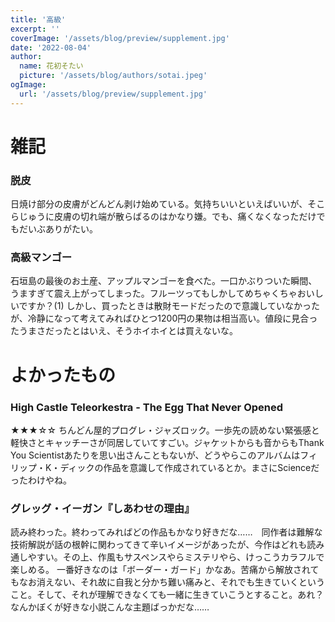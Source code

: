 ```yaml
---
title: '高級'
excerpt: ''
coverImage: '/assets/blog/preview/supplement.jpg'
date: '2022-08-04'
author:
  name: 花初そたい
  picture: '/assets/blog/authors/sotai.jpeg'
ogImage:
  url: '/assets/blog/preview/supplement.jpg'
---
```

# 雑記

### 脱皮
日焼け部分の皮膚がどんどん剥け始めている。気持ちいいといえばいいが、そこらじゅうに皮膚の切れ端が散らばるのはかなり嫌。でも、痛くなくなっただけでもだいぶありがたい。

### 高級マンゴー
石垣島の最後のお土産、アップルマンゴーを食べた。一口かぶりついた瞬間、うますぎて震え上がってしまった。フルーツってもしかしてめちゃくちゃおいしいですか？(1)
しかし、買ったときは散財モードだったので意識していなかったが、冷静になって考えてみればひとつ1200円の果物は相当高い。値段に見合ったうまさだったとはいえ、そうホイホイとは買えないな。

# よかったもの
### High Castle Teleorkestra - The Egg That Never Opened
★★★☆☆
ちんどん屋的プログレ・ジャズロック。一歩先の読めない緊張感と軽快さとキャッチーさが同居していてすごい。ジャケットからも音からもThank You Scientistあたりを思い出さんこともないが、どうやらこのアルバムはフィリップ・K・ディックの作品を意識して作成されているとか。まさにScienceだったわけやね。

### グレッグ・イーガン『しあわせの理由』
読み終わった。終わってみればどの作品もかなり好きだな……　同作者は難解な技術解説が話の根幹に関わってきて辛いイメージがあったが、今作はどれも読み通しやすい。その上、作風もサスペンスやらミステリやら、けっこうカラフルで楽しめる。
一番好きなのは「ボーダー・ガード」かなあ。苦痛から解放されてもなお消えない、それ故に自我と分かち難い痛みと、それでも生きていくということ。そして、それが理解できなくても一緒に生きていこうとすること。あれ？　なんかぼくが好きな小説こんな主題ばっかだな……